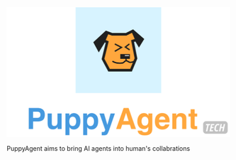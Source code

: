 <div align="center">
<img src="./puppyagent_homelogo.png" alt="Image" width="800">
</div>


PuppyAgent aims to bring AI agents into human's collabrations
